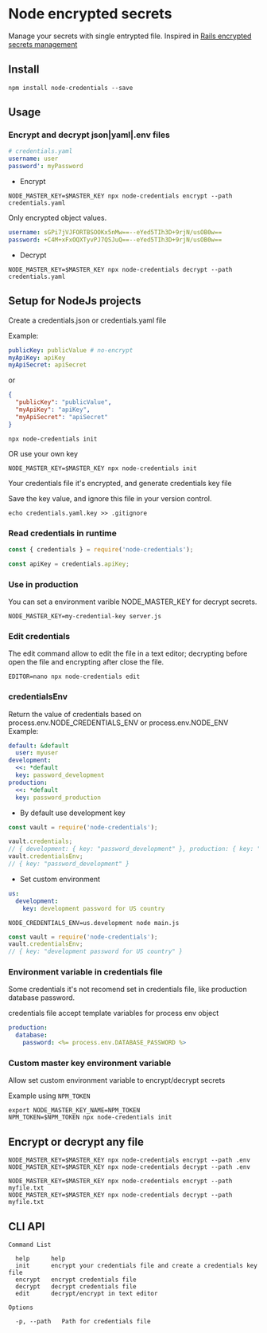 # Node encrypted secrets

Manage your secrets with single entrypted file.
Inspired in [Rails encrypted secrets management](https://rubyinrails.com/2018/02/24/rails-5-1-encrypted-secrets-management-feature/)

## Install

```
npm install node-credentials --save
```

## Usage

### Encrypt and decrypt json|yaml|.env files

```yaml
# credentials.yaml
username: user
password': myPassword
```

- Encrypt

```
NODE_MASTER_KEY=$MASTER_KEY npx node-credentials encrypt --path credentials.yaml
```

Only encrypted object values.

```yaml
username: sGPi7jVJFORTBSOOKx5nMw==--eYed5TIh3D+9rjN/usOB0w==
password: +C4M+xFxOQXTyvPJ7QSJuQ==--eYed5TIh3D+9rjN/usOB0w==
```

- Decrypt

```
NODE_MASTER_KEY=$MASTER_KEY npx node-credentials decrypt --path credentials.yaml
```

## Setup for NodeJs projects

Create a credentials.json or credentials.yaml file

Example:

```yaml
publicKey: publicValue # no-encrypt
myApiKey: apiKey
myApiSecret: apiSecret
```

or

```json
{
  "publicKey": "publicValue",
  "myApiKey": "apiKey",
  "myApiSecret": "apiSecret"
}
```

```
npx node-credentials init
```

OR use your own key

```
NODE_MASTER_KEY=$MASTER_KEY npx node-credentials init
```

Your credentials file it's encrypted, and generate credentials key file

Save the key value, and ignore this file in your version control.

```
echo credentials.yaml.key >> .gitignore
```

### Read credentials in runtime

```js
const { credentials } = require('node-credentials');

const apiKey = credentials.apiKey;
```

### Use in production

You can set a environment varible NODE_MASTER_KEY for decrypt secrets.

```
NODE_MASTER_KEY=my-credential-key server.js
```

### Edit credentials

The edit command allow to edit the file in a text editor; decrypting before open the file and encrypting after close the file.

```
EDITOR=nano npx node-credentials edit
```

### credentialsEnv

Return the value of credentials based on process.env.NODE_CREDENTIALS_ENV or process.env.NODE_ENV
Example:

```yaml
default: &default
  user: myuser
development:
  <<: *default
  key: password_development
production:
  <<: *default
  key: password_production
```

- By default use development key

```js
const vault = require('node-credentials');

vault.credentials;
// { development: { key: "password_development" }, production: { key: "password_production" } }
vault.credentialsEnv;
// { key: "password_development" }
```

- Set custom environment

```yaml
us:
  development:
    key: development password for US country
```

```
NODE_CREDENTIALS_ENV=us.development node main.js
```

```javascript
const vault = require('node-credentials');
vault.credentialsEnv;
// { key: "development password for US country" }
```

### Environment variable in credentials file

Some credentials it's not recomend set in credentials file, like production database password.

credentials file accept template variables for process env object

```yaml
production:
  database:
    password: <%= process.env.DATABASE_PASSWORD %>
```

### Custom master key environment variable

Allow set custom environment variable to encrypt/decrypt secrets

Example using `NPM_TOKEN`

```
export NODE_MASTER_KEY_NAME=NPM_TOKEN
NPM_TOKEN=$NPM_TOKEN npx node-credentials init
```

## Encrypt or decrypt any file

```
NODE_MASTER_KEY=$MASTER_KEY npx node-credentials encrypt --path .env
NODE_MASTER_KEY=$MASTER_KEY npx node-credentials decrypt --path .env
```

```
NODE_MASTER_KEY=$MASTER_KEY npx node-credentials encrypt --path myfile.txt
NODE_MASTER_KEY=$MASTER_KEY npx node-credentials decrypt --path myfile.txt
```

## CLI API

```
Command List

  help      help
  init      encrypt your credentials file and create a credentials key file
  encrypt   encrypt credentials file
  decrypt   decrypt credentials file
  edit      decrypt/encrypt in text editor

Options

  -p, --path   Path for credentials file
```
